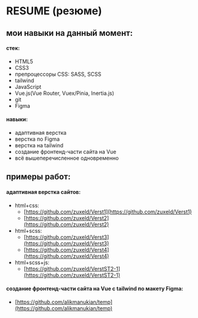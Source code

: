 # RESUME (резюме)
## мои навыки на данный момент:  
#### **стек**:   
* HTML5  
* CSS3  
* препроцессоры CSS: SASS, SCSS  
* tailwind  
* JavaScript  
* Vue.js(Vue Router, Vuex/Pinia, Inertia.js)
* git  
* Figma

#### **навыки**:  
* адаптивная верстка  
* верстка по Figma  
* верстка на tailwind  
* создание фронтенд-части сайта на Vue  
* всё вышеперечисленное одновременно  


## примеры работ:  
#### адаптивная верстка сайтов:  
* html+css:  
    - [https://github.com/zuxeld/Verst1](https://github.com/zuxeld/Verst1)  
    - [https://github.com/zuxeld/Verst2](https://github.com/zuxeld/Verst2)  
* html+scss:  
    - [https://github.com/zuxeld/Verst3](https://github.com/zuxeld/Verst3)  
    - [https://github.com/zuxeld/Verst4](https://github.com/zuxeld/Verst4)  
* html+scss+js:  
    - [https://github.com/zuxeld/VerstST2-1](https://github.com/zuxeld/VerstST2-1)  

#### создание фронтенд-части сайта на Vue с tailwind по макету Figma:  
- [https://github.com/alikmanukian/temp](https://github.com/alikmanukian/temp)
